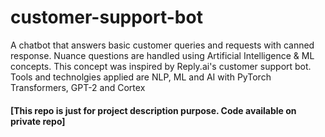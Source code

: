 # customer-support-bot
A chatbot that answers basic customer queries and requests with canned response. Nuance questions are handled using Artificial Intelligence & ML concepts. This concept was inspired by Reply.ai's customer support bot. Tools and technolgies applied are NLP, ML and AI with PyTorch Transformers, GPT-2 and Cortex

#### [This repo is just for project description purpose. Code available on private repo]
